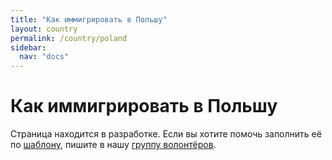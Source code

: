 ```yaml
---
title: "Как иммигрировать в Польшу"
layout: country
permalink: /country/poland
sidebar:
  nav: "docs"
---
```


# Как иммигрировать в Польшу

Страница находится в разработке. Если вы хотите помочь заполнить её по [шаблону](/template), пишите в нашу [группу волонтёров](https://t.me/+FHi3FnJaoWJkMDAx).
